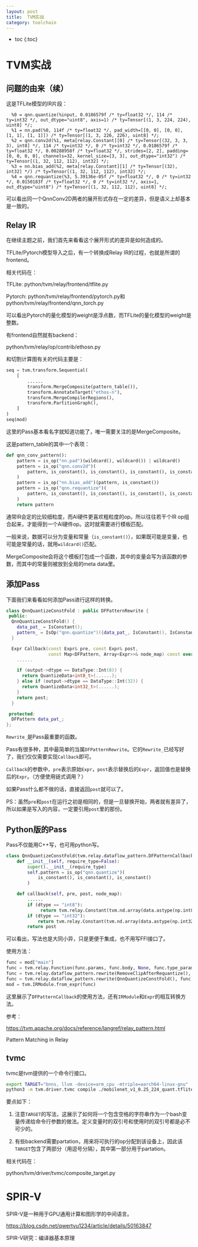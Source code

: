 ```yaml
---
layout: post
title:  TVM实战
category: toolchain 
---
```


* toc
{:toc}

# TVM实战

## 问题的由来（续）

这是TFLite模型的IR片段：

```text
  %0 = qnn.quantize(%input, 0.0186579f /* ty=float32 */, 114 /* ty=int32 */, out_dtype="uint8", axis=1) /* ty=Tensor[(1, 3, 224, 224), uint8] */;
  %1 = nn.pad(%0, 114f /* ty=float32 */, pad_width=[[0, 0], [0, 0], [1, 1], [1, 1]]) /* ty=Tensor[(1, 3, 226, 226), uint8] */;
  %2 = qnn.conv2d(%1, meta[relay.Constant][0] /* ty=Tensor[(32, 3, 3, 3), int8] */, 114 /* ty=int32 */, 0 /* ty=int32 */, 0.0186579f /* ty=float32 */, 0.00288958f /* ty=float32 */, strides=[2, 2], padding=[0, 0, 0, 0], channels=32, kernel_size=[3, 3], out_dtype="int32") /* ty=Tensor[(1, 32, 112, 112), int32] */;
  %3 = nn.bias_add(%2, meta[relay.Constant][1] /* ty=Tensor[(32), int32] */) /* ty=Tensor[(1, 32, 112, 112), int32] */;
  %4 = qnn.requantize(%3, 5.39136e-05f /* ty=float32 */, 0 /* ty=int32 */, 0.0150183f /* ty=float32 */, 0 /* ty=int32 */, axis=1, out_dtype="uint8") /* ty=Tensor[(1, 32, 112, 112), uint8] */;
```

可以看出同一个QnnConv2D两者的展开形式存在一定的差异，但是语义上却基本是一致的。

## Relay IR

在继续主题之前，我们首先来看看这个展开形式的差异是如何造成的。

TFLite/Pytorch模型导入之后，有一个转换成Relay IR的过程，也就是所谓的frontend。

相关代码在：

TFLite: python/tvm/relay/frontend/tflite.py

Pytorch: python/tvm/relay/frontend/pytorch.py和python/tvm/relay/frontend/qnn_torch.py

可以看出Pytorch的量化模型的weight是浮点数，而TFLite的量化模型的weight是整数。

有frontend自然就有backend：

python/tvm/relay/op/contrib/ethosn.py

和切割计算图有关的代码主要是：

```python
seq = tvm.transform.Sequential(
    [
        ......
        transform.MergeComposite(pattern_table()),
        transform.AnnotateTarget("ethos-n"),
        transform.MergeCompilerRegions(),
        transform.PartitionGraph(),
    ]
)
seq(mod)
```

这里的Pass基本看名字就知道功能了，唯一需要关注的是MergeComposite。

这是pattern_table的其中一个表项：

```python
def qnn_conv_pattern():
    pattern = is_op("nn.pad")(wildcard(), wildcard()) | wildcard()
    pattern = is_op("qnn.conv2d")(
        pattern, is_constant(), is_constant(), is_constant(), is_constant(), is_constant()
    )
    pattern = is_op("nn.bias_add")(pattern, is_constant())
    pattern = is_op("qnn.requantize")(
        pattern, is_constant(), is_constant(), is_constant(), is_constant()
    )
    return pattern
```

通常IR会定的比较细粒度，而AI硬件更喜欢粗粒度的op。所以往往若干个IR op组合起来，才能得到一个AI硬件op。这时就需要进行模板匹配。

一般来说，数据可以分为变量和常量（`is_constant()`），如果既可能是变量，也可能是常量的话，就用`wildcard()`匹配。

MergeComposite会将这个模板打包成一个函数，其中的变量会写为该函数的参数，而其中的常量则被放到全局的meta data里。

## 添加Pass

下面我们来看看如何添加Pass进行这样的转换。

```cpp
class QnnQuantizeConstFold : public DFPatternRewrite {
 public:
  QnnQuantizeConstFold() {
    data_pat_ = IsConstant();
    pattern_ = IsOp("qnn.quantize")({data_pat_, IsConstant(), IsConstant()});
  }

  Expr Callback(const Expr& pre, const Expr& post,
                const Map<DFPattern, Array<Expr>>& node_map) const override {
    ......

    if (output->dtype == DataType::Int(8)) {
      return QuantizeData<int8_t>(......);
    } else if (output->dtype == DataType::Int(32)) {
      return QuantizeData<int32_t>(......);
    }
    return post;
  }

 protected:
  DFPattern data_pat_;
};
```

`Rewrite_`是Pass最重要的函数。

Pass有很多种，其中最简单的当属`DFPatternRewrite`。它的`Rewrite_`已经写好了，我们仅仅需要实现`Callback`即可。

`Callback`的参数中，`pre`表示原始`Expr`，`post`表示替换后的`Expr`，返回值也是替换后的`Expr`。（方便使用链式调用？）

如果Pass什么都不做的话，直接返回`post`就可以了。

PS：虽然`pre`和`post`在运行之初是相同的，但是一旦替换开始，两者就有差异了，所以如果是写入的内容，一定要引用`post`里的那份。

## Python版的Pass

Pass不仅能用C++写，也可用python写。

```python
class QnnQuantizeConstFold(tvm.relay.dataflow_pattern.DFPatternCallback):
    def __init__(self, require_type=False):
        super().__init__(require_type)
        self.pattern = is_op("qnn.quantize")(
            is_constant(), is_constant(), is_constant()
        )

    def callback(self, pre, post, node_map):
        ......
        if (dtype == "int8"):
             return tvm.relay.Constant(tvm.nd.array(data.astype(np.int8)))
        if (dtype == "int32"):
            return tvm.relay.Constant(tvm.nd.array(data.astype(np.int32)))
        return post
```

可以看出，写法也是大同小异，只是更便于集成，也不用写FFI接口了。

使用方法：

```python
func = mod["main"]
func = tvm.relay.Function(func.params, func.body, None, func.type_params, func.attrs)
func = tvm.relay.dataflow_pattern.rewrite(RemoveClipAfterRequantize(), func)
func = tvm.relay.dataflow_pattern.rewrite(QnnQuantizeConstFold(), func)
mod = tvm.IRModule.from_expr(func)
```

这里展示了`DFPatternCallback`的使用方法，还有`IRModule`和`Expr`的相互转换方法。

参考：

https://tvm.apache.org/docs/reference/langref/relay_pattern.html

Pattern Matching in Relay

## tvmc

tvmc是tvm提供的一个命令行接口。

```bash
export TARGET="bnns, llvm -device=arm_cpu -mtriple=aarch64-linux-gnu"
python3 -m tvm.driver.tvmc compile ./mobilenet_v1_0.25_224_quant.tflite --target "$TARGET" -o tvmc.tar --cross-compiler "$CC" --cross-compiler-options "$CC_OPTIONS"
```

要点如下：

1. 注意`TARGET`的写法，这展示了如何将一个包含空格的字符串作为一个bash变量传递给命令行参数的做法。定义变量时的双引号和使用时的双引号都是必不可少的。

2. 有些backend需要partation，用来将可执行的op分配到该设备上，因此该`TARGET`包含了两部分（用逗号分隔），其中第一部分用于partation。

相关代码在：

python/tvm/driver/tvmc/composite_target.py

# SPIR-V

SPIR-V是一种用于GPU通用计算和图形学的中间语言。

https://blog.csdn.net/qwertyu1234/article/details/50163847

SPIR-V研究：编译器基本原理
